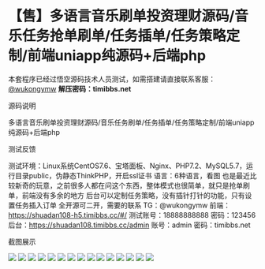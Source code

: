 # 【售】多语言音乐刷单投资理财源码/音乐任务抢单刷单/任务插单/任务策略定制/前端uniapp纯源码+后端php

本套程序已经过悟空源码技术人员测试，如需搭建请直接联系客服：[@wukongymw](http://t.me/wukongymw)
**解压密码：timibbs.net**

源码说明

多语言音乐刷单投资理财源码/音乐任务刷单/任务插单/任务策略定制/前端uniapp纯源码+后端php

测试反馈

测试环境：Linux系统CentOS7.6、宝塔面板、Nginx、PHP7.2、MySQL5.7，运行目录public，伪静态ThinkPHP，开启ssl证书
语言：6种语言，看图
也是最近比较新奇的玩意，之前很多人都在问这个东西，整体模式也很简单，就只是抢单刷单，前端没有多余的地方
后台可以定制任务策略，没有插针打针的功能，只有设置任务插入订单
全开源可二开，需要的联系 TG：@wukongymw
前端：https://shuadan108-h5.timibbs.cc/#/
测试账号：18888888888
密码：123456
后台：https://shuadan108.timibbs.cc/admin
账号：admin
密码：timibbs.net

截图展示

[![](https://wukongymw.com/wp-content/uploads/2024/10/d8fcacaeef0010c.png)](https://wukongymw.com/wp-content/uploads/2024/10/d8fcacaeef0010c.png)
[![](https://wukongymw.com/wp-content/uploads/2024/10/6cd7792ebaa3417.png)](https://wukongymw.com/wp-content/uploads/2024/10/6cd7792ebaa3417.png)
[![](https://wukongymw.com/wp-content/uploads/2024/10/16c84ac44249308.png)](https://wukongymw.com/wp-content/uploads/2024/10/16c84ac44249308.png)
[![](https://wukongymw.com/wp-content/uploads/2024/10/5c275dac961e2a0.png)](https://wukongymw.com/wp-content/uploads/2024/10/5c275dac961e2a0.png)
[![](https://wukongymw.com/wp-content/uploads/2024/10/2befd5dd7cc966c.png)](https://wukongymw.com/wp-content/uploads/2024/10/2befd5dd7cc966c.png)
[![](https://wukongymw.com/wp-content/uploads/2024/10/23f39641d545c6e.png)](https://wukongymw.com/wp-content/uploads/2024/10/23f39641d545c6e.png)
[![](https://wukongymw.com/wp-content/uploads/2024/10/1c6d3b16eeb9eb4.png)](https://wukongymw.com/wp-content/uploads/2024/10/1c6d3b16eeb9eb4.png)
[![](https://wukongymw.com/wp-content/uploads/2024/10/823fe9be2195542.png)](https://wukongymw.com/wp-content/uploads/2024/10/823fe9be2195542.png)
[![](https://wukongymw.com/wp-content/uploads/2024/10/2a139fe0c9c5885.png)](https://wukongymw.com/wp-content/uploads/2024/10/2a139fe0c9c5885.png)
[![](https://wukongymw.com/wp-content/uploads/2024/10/0f44197fbdc91f7.png)](https://wukongymw.com/wp-content/uploads/2024/10/0f44197fbdc91f7.png)
[![](https://wukongymw.com/wp-content/uploads/2024/10/6187f0501478a3f.png)](https://wukongymw.com/wp-content/uploads/2024/10/6187f0501478a3f.png)
[![](https://wukongymw.com/wp-content/uploads/2024/10/d32a6fadcca756d.png)](https://wukongymw.com/wp-content/uploads/2024/10/d32a6fadcca756d.png)
[![](https://wukongymw.com/wp-content/uploads/2024/10/1f9def70dd1e5e5.png)](https://wukongymw.com/wp-content/uploads/2024/10/1f9def70dd1e5e5.png)
[![](https://wukongymw.com/wp-content/uploads/2024/10/048c113cff82897.png)](https://wukongymw.com/wp-content/uploads/2024/10/048c113cff82897.png)
[![](https://wukongymw.com/wp-content/uploads/2024/10/5e130eb44ce786a.png)](https://wukongymw.com/wp-content/uploads/2024/10/5e130eb44ce786a.png)